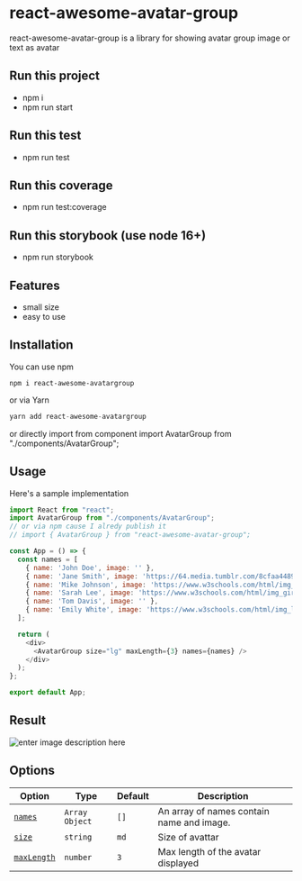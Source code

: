 
# react-awesome-avatar-group
react-awesome-avatar-group is a library for showing avatar group image or text as avatar

## Run this project
- npm i
- npm run start

## Run this test
- npm run test

## Run this coverage
- npm run test:coverage

## Run this storybook (use node 16+)
- npm run storybook 

## Features
- small size
- easy to use


## Installation
You can use npm

```
npm i react-awesome-avatargroup
```

or via Yarn

```js
yarn add react-awesome-avatargroup
```

or directly import from component
import AvatarGroup from "./components/AvatarGroup";


## Usage
    
Here's a sample implementation 


```javascript
import React from "react";
import AvatarGroup from "./components/AvatarGroup";
// or via npm cause I alredy publish it
// import { AvatarGroup } from "react-awesome-avatar-group";

const App = () => {
  const names = [
    { name: 'John Doe', image: '' },
    { name: 'Jane Smith', image: 'https://64.media.tumblr.com/8cfaa4489602dd7eea5c7f9b82b444e1/d4c665ae64812e87-cd/s250x400/6ebec970fb11a33e2597a4ee0fe8698026fc3a24.png' },
    { name: 'Mike Johnson', image: 'https://www.w3schools.com/html/img_chania.jpg' },
    { name: 'Sarah Lee', image: 'https://www.w3schools.com/html/img_girl.jpg' },
    { name: 'Tom Davis', image: '' },
    { name: 'Emily White', image: 'https://www.w3schools.com/html/img_lights.jpg' },
  ];

  return (
    <div>
      <AvatarGroup size="lg" maxLength={3} names={names} />
    </div>
  );
};

export default App;
 ```

## Result
![enter image description here](https://i.ibb.co/ygdjgTh/Screen-Shot-2023-04-15-at-17-04-33.png)

## Options

Option | Type | Default | Description
--- | --- | --- | ---
|[`names`](#names) | `Array Object` | `[]` | An array of names contain name and image.|
|[`size`](#size) | `string` | `md` | Size of avattar
|[`maxLength`](#maxLength) | `number` | `3` | Max length of the avatar displayed



